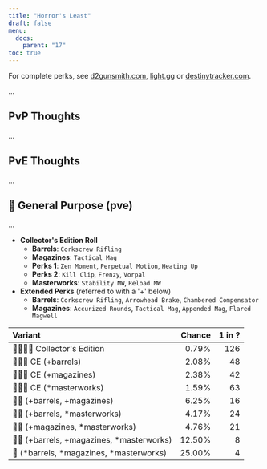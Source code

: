 ```yaml
---
title: "Horror's Least"
draft: false
menu:
  docs:
    parent: "17"
toc: true
---
```


For complete perks, see [d2gunsmith.com](https://d2gunsmith.com/w/216983039), [light.gg](https://www.light.gg/db/items/216983039) or [destinytracker.com](https://destinytracker.com/destiny-2/db/items/216983039).

...

## PvP Thoughts

...

## PvE Thoughts

...

## 👾 General Purpose (pve)

...

* **Collector's Edition Roll**
  * **Barrels**: `Corkscrew Rifling`
  * **Magazines**: `Tactical Mag`
  * **Perks 1**: `Zen Moment`, `Perpetual Motion`, `Heating Up`
  * **Perks 2**: `Kill Clip`, `Frenzy`, `Vorpal`
  * **Masterworks**: `Stability MW`, `Reload MW`
* **Extended Perks** (referred to with a '+' below)
  * **Barrels**: `Corkscrew Rifling`, `Arrowhead Brake`, `Chambered Compensator`
  * **Magazines**: `Accurized Rounds`, `Tactical Mag`, `Appended Mag`, `Flared Magwell`

| Variant | Chance | 1 in ? |
|:-|-:|-:|
| 👾👾👾🌟 Collector's Edition | 0.79% | 126 |
| 👾👾👾 CE (+barrels) | 2.08% | 48 |
| 👾👾👾 CE (+magazines) | 2.38% | 42 |
| 👾👾👾 CE (*masterworks) | 1.59% | 63 |
| 👾👾 (+barrels, +magazines) | 6.25% | 16 |
| 👾👾 (+barrels, *masterworks) | 4.17% | 24 |
| 👾👾 (+magazines, *masterworks) | 4.76% | 21 |
| 👾👾 (+barrels, +magazines, *masterworks) | 12.50% | 8 |
| 👾 (*barrels, *magazines, *masterworks) | 25.00% | 4 |
